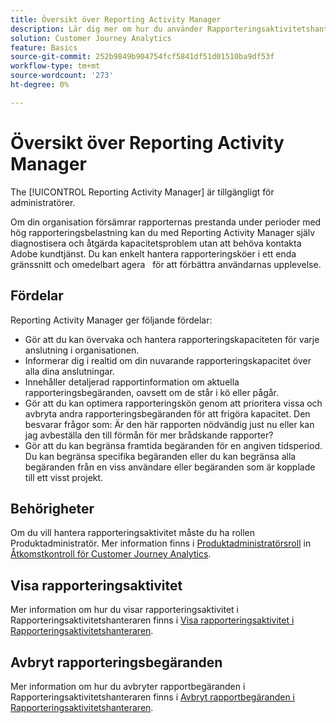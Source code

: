 ```yaml
---
title: Översikt över Reporting Activity Manager
description: Lär dig mer om hur du använder Rapporteringsaktivitetshanteraren för att diagnostisera och åtgärda kapacitetsproblem under perioder med hög rapporteringsnivå.
solution: Customer Journey Analytics
feature: Basics
source-git-commit: 252b9849b904754fcf5841df51d01510ba9df53f
workflow-type: tm+mt
source-wordcount: '273'
ht-degree: 0%

---
```


# Översikt över Reporting Activity Manager

The [!UICONTROL Reporting Activity Manager] är tillgängligt för administratörer.

Om din organisation försämrar rapporternas prestanda under perioder med hög rapporteringsbelastning kan du med Reporting Activity Manager själv diagnostisera och åtgärda kapacitetsproblem utan att behöva kontakta Adobe kundtjänst. Du kan enkelt hantera rapporteringsköer i ett enda gränssnitt och omedelbart agera &#x200B; &#x200B; för att förbättra användarnas upplevelse.

## Fördelar

Reporting Activity Manager ger följande fördelar:

* Gör att du kan övervaka och hantera rapporteringskapaciteten för varje anslutning i organisationen.
* Informerar dig i realtid om din nuvarande rapporteringskapacitet över alla dina anslutningar.
* Innehåller detaljerad rapportinformation om aktuella rapporteringsbegäranden, oavsett om de står i kö eller pågår.
* Gör att du kan optimera rapporteringskön genom att prioritera vissa och avbryta andra rapporteringsbegäranden för att frigöra kapacitet. Den besvarar frågor som: Är den här rapporten nödvändig just nu eller kan jag avbeställa den till förmån för mer brådskande rapporter?
* Gör att du kan begränsa framtida begäranden för en angiven tidsperiod. Du kan begränsa specifika begäranden eller du kan begränsa alla begäranden från en viss användare eller begäranden som är kopplade till ett visst projekt.

## Behörigheter

<!-- update for CJA -->

Om du vill hantera rapporteringsaktivitet måste du ha rollen Produktadministratör. Mer information finns i [Produktadministratörsroll](/help/admin/cja-access-control.md#product-admin-role) in [Åtkomstkontroll för Customer Journey Analytics](/help/admin/cja-access-control.md).

## Visa rapporteringsaktivitet

Mer information om hur du visar rapporteringsaktivitet i Rapporteringsaktivitetshanteraren finns i [Visa rapporteringsaktivitet i Rapporteringsaktivitetshanteraren](/help/reporting-activity-manager/reporting-activity.md).

## Avbryt rapporteringsbegäranden

Mer information om hur du avbryter rapportbegäranden i Rapporteringsaktivitetshanteraren finns i [Avbryt rapportbegäranden i Rapporteringsaktivitetshanteraren](/help/reporting-activity-manager/reporting-activity-cancel-requests.md).
